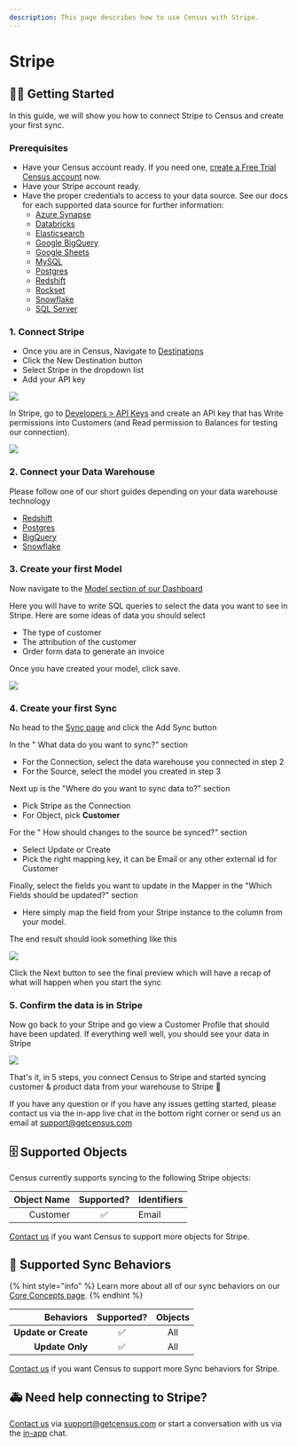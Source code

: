 ```yaml
---
description: This page describes how to use Census with Stripe.
---
```


# Stripe

## 🏃‍♀️ Getting Started

In this guide, we will show you how to connect Stripe to Census and create your first sync.

### Prerequisites

* Have your Census account ready. If you need one, [create a Free Trial Census account](https://app.getcensus.com/) now.
* Have your Stripe account ready.
* Have the proper credentials to access to your data source. See our docs for each supported data source for further information:
  * [Azure Synapse](../sources/azure-synapse.md)
  * [Databricks](https://docs.getcensus.com/sources/databricks)
  * [Elasticsearch](https://docs.getcensus.com/sources/elasticsearch)
  * [Google BigQuery](https://docs.getcensus.com/sources/google-bigquery)
  * [Google Sheets](https://docs.getcensus.com/sources/google-sheets)
  * [MySQL](https://docs.getcensus.com/sources/mysql)
  * [Postgres](https://docs.getcensus.com/sources/postgres)
  * [Redshift](https://docs.getcensus.com/sources/redshift)
  * [Rockset](https://docs.getcensus.com/sources/rockset)
  * [Snowflake](https://docs.getcensus.com/sources/snowflake)
  * [SQL Server](https://docs.getcensus.com/sources/sql-server)

### 1. Connect Stripe

* Once you are in Census, Navigate to [Destinations](https://app.getcensus.com/destinations)
* Click the New Destination button
* Select Stripe in the dropdown list
* Add your API key

![](https://d33v4339jhl8k0.cloudfront.net/docs/assets/5bb7d5d0042863158cc71f7e/images/5fbc4462cff47e00160bcde2/file-tKjZxmKj6C.png)

In Stripe, go to [Developers > API Keys](https://dashboard.stripe.com/apikeys) and create an API key that has Write permissions into Customers (and Read permission to Balances for testing our connection).

![](<../.gitbook/assets/Screen Shot 2021-10-28 at 5.03.59 PM.png>)

### 2. Connect your Data Warehouse

Please follow one of our short guides depending on your data warehouse technology

* [Redshift](https://help.getcensus.com/article/10-configuring-redshift-postgresql-access)
* [Postgres](https://help.getcensus.com/article/10-configuring-redshift-postgresql-access)
* [BigQuery](https://help.getcensus.com/article/21-configuring-bigquery-access)
* [Snowflake](https://help.getcensus.com/article/8-configuring-snowflake-access)

### 3. Create your first Model

Now navigate to the [Model section of our Dashboard](https://app.getcensus.com/models)

Here you will have to write SQL queries to select the data you want to see in Stripe. Here are some ideas of data you should select

* The type of customer
* The attribution of the customer
* Order form data to generate an invoice

Once you have created your model, click save.

![](https://d33v4339jhl8k0.cloudfront.net/docs/assets/5bb7d5d0042863158cc71f7e/images/5f6563834cedfd00173b9a49/file-zg53SxxpoO.png)

### 4. Create your first Sync

No head to the [Sync page](https://app.getcensus.com/syncs) and click the Add Sync button

In the " What data do you want to sync?" section

* For the Connection, select the data warehouse you connected in step 2
* For the Source, select the model you created in step 3

Next up is the "Where do you want to sync data to?" section

* Pick Stripe as the Connection
* For Object, pick **Customer**

For the " How should changes to the source be synced?" section

* Select Update or Create
* Pick the right mapping key, it can be Email or any other external id for Customer

Finally, select the fields you want to update in the Mapper in the "Which Fields should be updated?" section

* Here simply map the field from your Stripe instance to the column from your model.

The end result should look something like this

![](https://d33v4339jhl8k0.cloudfront.net/docs/assets/5bb7d5d0042863158cc71f7e/images/5fbc4804cff47e0017d34b6d/file-drmWJMVTz9.png)

Click the Next button to see the final preview which will have a recap of what will happen when you start the sync

### 5. Confirm the data is in Stripe

Now go back to your Stripe and go view a Customer Profile that should have been updated. If everything well well, you should see your data in Stripe

![](https://d33v4339jhl8k0.cloudfront.net/docs/assets/5bb7d5d0042863158cc71f7e/images/5fbc4ae846e0fb0017fcee63/file-mYnHg4FN41.png)

That's it, in 5 steps, you connect Census to Stripe and started syncing customer & product data from your warehouse to Stripe 🎉

If you have any question or if you have any issues getting started, please contact us via the in-app live chat in the bottom right corner or send us an email at support@getcensus.com

## 🗄 Supported Objects

Census currently supports syncing to the following Stripe objects:

| **Object Name** | **Supported?** | Identifiers |
| --------------: | :------------: | ----------- |
|        Customer |        ✅       | Email       |

[Contact us](mailto:support@getcensus.com) if you want Census to support more objects for Stripe.

## 🔄 Supported Sync Behaviors

{% hint style="info" %}
Learn more about all of our sync behaviors on our [Core Concepts page](../basics/core-concept/#the-different-sync-behaviors).
{% endhint %}

|        **Behaviors** | **Supported?** | **Objects** |
| -------------------: | :------------: | :---------: |
| **Update or Create** |        ✅       |     All     |
|      **Update Only** |        ✅       |     All     |

[Contact us](mailto:support@getcensus.com) if you want Census to support more Sync behaviors for Stripe.

## 🚑 Need help connecting to Stripe?

[Contact us](mailto:support@getcensus.com) via support@getcensus.com or start a conversation with us via the [in-app](https://app.getcensus.com) chat.
